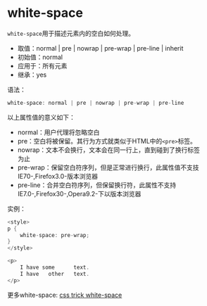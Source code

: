 white-space
========

`white-space`用于描述元素内的空白如何处理。

 - 取值：normal | pre | nowrap | pre-wrap | pre-line | inherit
 - 初始值：normal
 - 应用于：所有元素
 - 继承：yes

语法：

```c
white-space: normal | pre | nowrap | pre-wrap | pre-line
```

以上属性值的意义如下：

 - normal：用户代理将忽略空白
 - pre：空白将被保留。其行为方式就类似于HTML中的`<pre>`标签。
 - nowrap：文本不会换行，文本会在同一行上，直到碰到了换行标签<br />为止
 - pre-wrap：保留空白符序列，但是正常进行换行，此属性值不支技IE70-,Firefox3.0-版本浏览器
 - pre-line：合并空白符序列，但保留换行符，此属性不支持IE7.0-,Firefox30-,Opera9.2-下以版本浏览器

实例：

```c
<style>
p {
	white-space: pre-wrap;
}
</style>

<p>
	I have some      text.
	I have   other   text.
</p>
```

更多white-space: [css trick white-space](http://css-tricks.com/almanac/properties/w/whitespace/)
